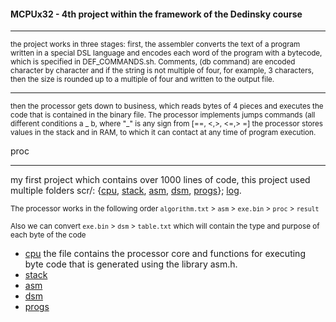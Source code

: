 #### MCPUx32 - 4th project within the framework of the Dedinsky course

_______________________________________________________________________  

<sub> the project works in three stages:
first, the assembler converts the text of a program written in a special DSL language and encodes each word of the program with a bytecode, which is specified in DEF_COMMANDS.sh. Comments, (db command) are encoded character by character and if the string is not multiple of four, for example, 3 characters, then the size is rounded up to a multiple of four and written to the output file. 
_______________________________________________________________________ 
<sub>then the processor gets down to business, which reads bytes of 4 pieces and executes the code that is contained in the binary file. The processor implements jumps commands (all different conditions a _ b, where "_" is any sign from \[==, <,>, <=,> =\] the processor stores values in the stack and in RAM, to which it can contact at any time of program execution. <sub>  
 
 proc
_______________________________________________________________________ 
my first project which contains over 1000 lines of code, this project used multiple folders scr/: {[cpu](https://github.com/MoonXCode/MCPUx32/tree/main/scr/cpu), [stack](https://github.com/MoonXCode/MCPUx32/tree/main/scr/stack), [asm](https://github.com/MoonXCode/MCPUx32/tree/main/scr/asm), [dsm](https://github.com/MoonXCode/MCPUx32/tree/main/scr/dsm), [progs](https://github.com/MoonXCode/MCPUx32/tree/main/scr/PROGS)}; [log](https://github.com/MoonXCode/MCPUx32/tree/main/log).
 
  <sub>The processor works in the following order `algorithm.txt` > `asm` > `exe.bin` > `proc` > `result` <sub>

  <sub>Also we can convert `exe.bin` > `dsm` > `table.txt` which will contain the type and purpose of each byte of the code <sub>

* [cpu](https://github.com/MoonXCode/MCPUx32/tree/main/scr/cpu) the file contains the processor core and functions for executing byte code that is generated using the library asm.h.
* [stack](https://github.com/MoonXCode/MCPUx32/tree/main/scr/stack)
* [asm](https://github.com/MoonXCode/MCPUx32/tree/main/scr/asm)
* [dsm](https://github.com/MoonXCode/MCPUx32/tree/main/scr/dsm) 
* [progs](https://github.com/MoonXCode/MCPUx32/tree/main/scr/PROGS)
 
